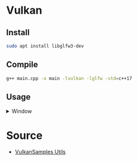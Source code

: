 
# Vulkan

## Install

```bash
sudo apt install libglfw3-dev
```

##  Compile

```bash
g++ main.cpp -o main -lvulkan -lglfw -std=c++17
```

## Usage

<details><summary>Window</summary>

```c++
#define GLFW_INCLUDE_VULKAN
#include <GLFW/glfw3.h>
// [...]
glfwInit();
glfwWindowHint(GLFW_CLIENT_API, GLFW_NO_API);
window = glfwCreateWindow(
    width, height, "<Window Title>", nullptr, nullptr);
// [...]
glfwDestroyWindow(window);
glfwTerminate();
```
</details>

# Source

* [VulkanSamples Utils](https://github.com/LunarG/VulkanSamples/blob/master/API-Samples/utils/util_init.cpp)

